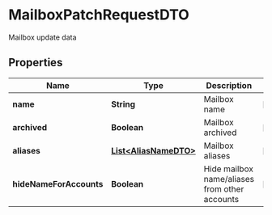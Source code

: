 

# MailboxPatchRequestDTO

Mailbox update data

## Properties

| Name | Type | Description | Notes |
|------------ | ------------- | ------------- | -------------|
|**name** | **String** | Mailbox name |  [optional] |
|**archived** | **Boolean** | Mailbox archived |  [optional] |
|**aliases** | [**List&lt;AliasNameDTO&gt;**](AliasNameDTO.md) | Mailbox aliases |  [optional] |
|**hideNameForAccounts** | **Boolean** | Hide mailbox name/aliases from other accounts |  [optional] |



